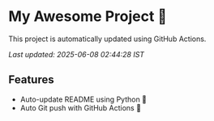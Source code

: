# My Awesome Project 🚀

This project is automatically updated using GitHub Actions.

_Last updated: 2025-06-08 02:44:28 IST_

## Features
- Auto-update README using Python 🐍
- Auto Git push with GitHub Actions 🤖
